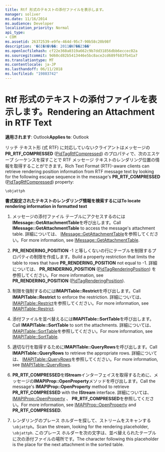 ```yaml
---
title: Rtf 形式のテキストの添付ファイルを表示します。
manager: soliver
ms.date: 11/16/2014
ms.audience: Developer
localization_priority: Normal
api_type:
- COM
ms.assetid: 26372539-e9fe-464d-95c7-90b58c20b98f
description: '�ŏI�X�V��: 2011�N7��23��'
ms.openlocfilehash: cf22e360a0319a662c9b7dd31856dbb6eccec02a
ms.sourcegitcommit: 9d60cd82b5413446e5bc8ace2cd689f683fb41a7
ms.translationtype: MT
ms.contentlocale: ja-JP
ms.lasthandoff: 06/11/2018
ms.locfileid: "19803742"
---
```

# <a name="rendering-an-attachment-in-rtf-text"></a><span data-ttu-id="822e1-103">Rtf 形式のテキストの添付ファイルを表示します。</span><span class="sxs-lookup"><span data-stu-id="822e1-103">Rendering an Attachment in RTF Text</span></span>

  
  
<span data-ttu-id="822e1-104">**適用されます**: Outlook</span><span class="sxs-lookup"><span data-stu-id="822e1-104">**Applies to**: Outlook</span></span> 
  
<span data-ttu-id="822e1-105">リッチ テキスト形 (式 RTF) に対応していないクライアントはメッセージの**PR_RTF_COMPRESSED** ([PidTagRtfCompressed](pidtagrtfcompressed-canonical-property.md)) のプロパティで、次のエスケープ シーケンスを探すことで RTF メッセージ テキストのレンダリング位置の情報を取得することができます。</span><span class="sxs-lookup"><span data-stu-id="822e1-105">Rich Text Format (RTF)-aware clients can retrieve rendering position information from RTF message text by looking for the following escape sequence in the message's **PR_RTF_COMPRESSED** ([PidTagRtfCompressed](pidtagrtfcompressed-canonical-property.md)) property:</span></span>
  
 `\objattph`
  
 <span data-ttu-id="822e1-106">**書式設定されたテキストのレンダリング情報を検索するには**</span><span class="sxs-lookup"><span data-stu-id="822e1-106">**To locate rendering information in formatted text**</span></span>
  
1. <span data-ttu-id="822e1-107">メッセージの添付ファイル テーブルにアクセスするのには**IMessage::GetAttachmentTable**を呼び出します。</span><span class="sxs-lookup"><span data-stu-id="822e1-107">Call **IMessage::GetAttachmentTable** to access the message's attachment table.</span></span> <span data-ttu-id="822e1-108">詳細については、 [IMessage::GetAttachmentTable](imessage-getattachmenttable.md)を参照してください。</span><span class="sxs-lookup"><span data-stu-id="822e1-108">For more information, see [IMessage::GetAttachmentTable](imessage-getattachmenttable.md).</span></span>
    
2. <span data-ttu-id="822e1-109">**PR_RENDERING_POSITION** -1 と等しくないの行にテーブルを制限するプロパティの制限を作成します。</span><span class="sxs-lookup"><span data-stu-id="822e1-109">Build a property restriction that limits the table to rows that have **PR_RENDERING_POSITION** not equal to -1.</span></span> <span data-ttu-id="822e1-110">詳細については、 **PR_RENDERING_POSITION** ([PidTagRenderingPosition](pidtagrenderingposition-canonical-property.md)) を参照してください。</span><span class="sxs-lookup"><span data-stu-id="822e1-110">For more information, see **PR_RENDERING_POSITION** ([PidTagRenderingPosition](pidtagrenderingposition-canonical-property.md)).</span></span>
    
3. <span data-ttu-id="822e1-111">制限を強制するのには**IMAPITable::Restrict**を呼び出します。</span><span class="sxs-lookup"><span data-stu-id="822e1-111">Call **IMAPITable::Restrict** to enforce the restriction.</span></span> <span data-ttu-id="822e1-112">詳細については、 [IMAPITable::Restrict](imapitable-restrict.md)を参照してください。</span><span class="sxs-lookup"><span data-stu-id="822e1-112">For more information, see [IMAPITable::Restrict](imapitable-restrict.md).</span></span>
    
4. <span data-ttu-id="822e1-113">添付ファイルを並べ替えるには**IMAPITable::SortTable**を呼び出します。</span><span class="sxs-lookup"><span data-stu-id="822e1-113">Call **IMAPITable::SortTable** to sort the attachments.</span></span> <span data-ttu-id="822e1-114">詳細については、 [IMAPITable::SortTable](imapitable-sorttable.md)を参照してください。</span><span class="sxs-lookup"><span data-stu-id="822e1-114">For more information, see [IMAPITable::SortTable](imapitable-sorttable.md).</span></span>
    
5. <span data-ttu-id="822e1-115">適切な行を取得するために**IMAPITable::QueryRows**を呼び出します。</span><span class="sxs-lookup"><span data-stu-id="822e1-115">Call **IMAPITable::QueryRows** to retrieve the appropriate rows.</span></span> <span data-ttu-id="822e1-116">詳細については、 [IMAPITable::QueryRows](imapitable-queryrows.md)を参照してください。</span><span class="sxs-lookup"><span data-stu-id="822e1-116">For more information, see [IMAPITable::QueryRows](imapitable-queryrows.md).</span></span>
    
6. <span data-ttu-id="822e1-117">**PR_RTF_COMPRESSED**を**IStream**インターフェイスを取得するために、メッセージの**IMAPIProp::OpenProperty**メソッドを呼び出します。</span><span class="sxs-lookup"><span data-stu-id="822e1-117">Call the message's **IMAPIProp::OpenProperty** method to retrieve **PR_RTF_COMPRESSED** with the **IStream** interface.</span></span> <span data-ttu-id="822e1-118">詳細については、 [IMAPIProp::OpenProperty](imapiprop-openproperty.md) 、 **PR_RTF_COMPRESSED**を参照してください。</span><span class="sxs-lookup"><span data-stu-id="822e1-118">For more information, see [IMAPIProp::OpenProperty](imapiprop-openproperty.md) and **PR_RTF_COMPRESSED**.</span></span>
    
7. <span data-ttu-id="822e1-119">レンダリングのプレース ホルダーを探して、ストリームをスキャンする`\objattph`。</span><span class="sxs-lookup"><span data-stu-id="822e1-119">Scan the stream, looking for the rendering placeholder,  `\objattph`.</span></span> <span data-ttu-id="822e1-120">このプレース ホルダーを次の文字は、並べ替えられたテーブルに次の添付ファイルの場所です。</span><span class="sxs-lookup"><span data-stu-id="822e1-120">The character following this placeholder is the place for the next attachment in the sorted table.</span></span>
    

